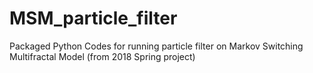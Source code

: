 # MSM_particle_filter
Packaged Python Codes for running particle filter on Markov Switching Multifractal Model (from 2018 Spring project)
